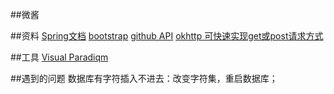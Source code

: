 ##微酱

##资料
[Spring文档](https://spring.io/guides/gs/serving-web-content/)
[bootstrap](https://v3.bootcss.com/components/)
[github API](https://developer.github.com/apps/)
[okhttp 可快速实现get或post请求方式](https://square.github.io/okhttp/)

##工具
[Visual Paradiqm](https://www.visual-paradigm.com)

##遇到的问题
数据库有字符插入不进去：改变字符集，重启数据库；




